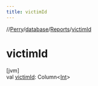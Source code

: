 ```yaml
---
title: victimId
---
```

//[Perry](../../../index.html)/[database](../index.html)/[Reports](index.html)/[victimId](victim-id.html)



# victimId



[jvm]\
val [victimId](victim-id.html): Column&lt;[Int](https://kotlinlang.org/api/latest/jvm/stdlib/kotlin/-int/index.html)&gt;




